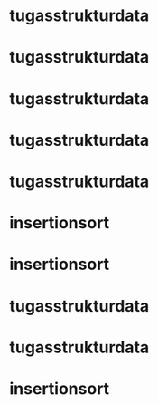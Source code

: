 # tugasstrukturdata
# tugasstrukturdata
# tugasstrukturdata
# tugasstrukturdata
# tugasstrukturdata
# insertionsort
# insertionsort
# tugasstrukturdata
# tugasstrukturdata
# insertionsort
